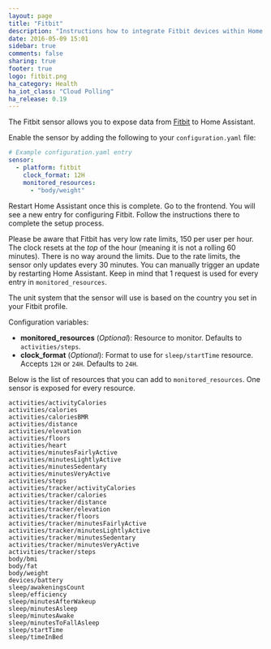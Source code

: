 ```yaml
---
layout: page
title: "Fitbit"
description: "Instructions how to integrate Fitbit devices within Home Assistant."
date: 2016-05-09 15:01
sidebar: true
comments: false
sharing: true
footer: true
logo: fitbit.png
ha_category: Health
ha_iot_class: "Cloud Polling"
ha_release: 0.19
---
```


The Fitbit sensor allows you to expose data from [Fitbit](http://fitbit.com) to Home Assistant.

Enable the sensor by adding the following to your `configuration.yaml` file:

```yaml
# Example configuration.yaml entry
sensor:
  - platform: fitbit
    clock_format: 12H
    monitored_resources:
      - "body/weight"
```

Restart Home Assistant once this is complete. Go to the frontend. You will see a new entry for configuring Fitbit. Follow the instructions there to complete the setup process.

Please be aware that Fitbit has very low rate limits, 150 per user per hour. The clock resets at the _top_ of the hour (meaning it is not a rolling 60 minutes). There is no way around the limits. Due to the rate limits, the sensor only updates every 30 minutes. You can manually trigger an update by restarting Home Assistant. Keep in mind that 1 request is used for every entry in `monitored_resources`.

The unit system that the sensor will use is based on the country you set in your Fitbit profile.

Configuration variables:

- **monitored_resources** (*Optional*): Resource to monitor. Defaults to `activities/steps`.
- **clock_format** (*Optional*): Format to use for `sleep/startTime` resource. Accepts `12H` or `24H`. Defaults to `24H`.

Below is the list of resources that you can add to `monitored_resources`. One sensor is exposed for every resource.

```text
activities/activityCalories
activities/calories
activities/caloriesBMR
activities/distance
activities/elevation
activities/floors
activities/heart
activities/minutesFairlyActive
activities/minutesLightlyActive
activities/minutesSedentary
activities/minutesVeryActive
activities/steps
activities/tracker/activityCalories
activities/tracker/calories
activities/tracker/distance
activities/tracker/elevation
activities/tracker/floors
activities/tracker/minutesFairlyActive
activities/tracker/minutesLightlyActive
activities/tracker/minutesSedentary
activities/tracker/minutesVeryActive
activities/tracker/steps
body/bmi
body/fat
body/weight
devices/battery
sleep/awakeningsCount
sleep/efficiency
sleep/minutesAfterWakeup
sleep/minutesAsleep
sleep/minutesAwake
sleep/minutesToFallAsleep
sleep/startTime
sleep/timeInBed
```
